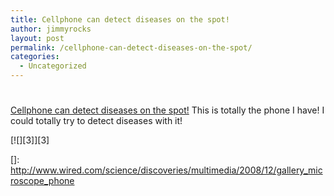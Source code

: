 ```yaml
---
title: Cellphone can detect diseases on the spot!
author: jimmyrocks
layout: post
permalink: /cellphone-can-detect-diseases-on-the-spot/
categories:
  - Uncategorized
---
```

# 

[Cellphone can detect diseases on the spot!][1] 
This is totally the phone I have! I could totally try to detect diseases with it!

[![][3]][3]

 [1]: http://www.engadget.com/2008/12/21/cellphone-hacked-to-analyze-blood-detect-diseases-on-the-spot/
 []: http://www.wired.com/science/discoveries/multimedia/2008/12/gallery_microscope_phone